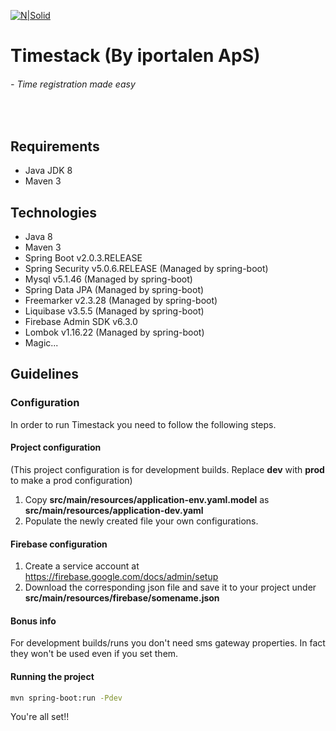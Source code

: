 [![N|Solid](https://iportalen.dk/images/blue-logo-full.png)](https://iportalen.dk/images/blue-logo-full)
# Timestack (By iportalen ApS)
###### - Time registration made easy
&nbsp;
## Requirements
  - Java JDK 8
  - Maven 3

## Technologies
  - Java 8
  - Maven 3
  - Spring Boot v2.0.3.RELEASE
  - Spring Security v5.0.6.RELEASE (Managed by spring-boot)
  - Mysql v5.1.46 (Managed by spring-boot)
  - Spring Data JPA (Managed by spring-boot)
  - Freemarker v2.3.28 (Managed by spring-boot)
  - Liquibase v3.5.5 (Managed by spring-boot)
  - Firebase Admin SDK v6.3.0
  - Lombok v1.16.22 (Managed by spring-boot)
  - Magic...

## Guidelines

### Configuration
In order to run Timestack you need to follow the following steps.

#### Project configuration
(This project configuration is for development builds. Replace **dev** with **prod** to make a prod configuration)
1. Copy **src/main/resources/application-env.yaml.model** as **src/main/resources/application-dev.yaml**
2. Populate the newly created file your own configurations.

#### Firebase configuration 
1. Create a service account at <https://firebase.google.com/docs/admin/setup> 
2. Download the corresponding json file and save it to your project under **src/main/resources/firebase/somename.json**

#### Bonus info
For development builds/runs you don't need sms gateway properties. In fact they won't be used even if you set them.

#### Running the project

```sh
mvn spring-boot:run -Pdev
```

You're all set!!
